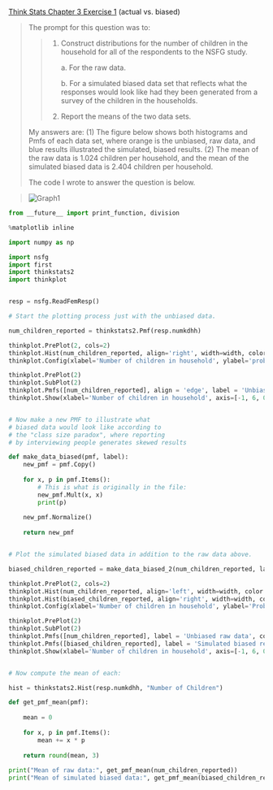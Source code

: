 [Think Stats Chapter 3 Exercise 1](http://greenteapress.com/thinkstats2/html/thinkstats2004.html#toc31) (actual vs. biased)

>The prompt for this question was to:
>
>> 1. Construct distributions for the number of children in the household for all of the respondents to the NSFG study. 
>>
>>    a. For the raw data.
>>
>>    b. For a simulated biased data set that reflects what the responses would look like had they been generated from a survey of the children in the households. 
>>
>> 2. Report the means of the two data sets.
>
>My answers are: (1) The figure below shows both histograms and Pmfs of each data set, where orange is the unbiased, raw data, and blue results illustrated the simulated, biased results. (2) The mean of the raw data is 1.024 children per household, and the mean of the simulated biased data is 2.404 children per household. 
>
>The code I wrote to answer the question is below.





>![Graph1](/Users/zoeyherm/Desktop/download.png)


    

```python
from __future__ import print_function, division

%matplotlib inline

import numpy as np

import nsfg
import first
import thinkstats2
import thinkplot


resp = nsfg.ReadFemResp()

# Start the plotting process just with the unbiased data.

num_children_reported = thinkstats2.Pmf(resp.numkdhh)

thinkplot.PrePlot(2, cols=2) 
thinkplot.Hist(num_children_reported, align='right', width=width, color = 'orange', label = 'Unbiased') 
thinkplot.Config(xlabel='Number of children in household', ylabel='probability', axis=[-1, 5, 0, 0.5])

thinkplot.PrePlot(2) 
thinkplot.SubPlot(2) 
thinkplot.Pmfs([num_children_reported], align = 'edge', label = 'Unbiased', color = 'orange')
thinkplot.Show(xlabel='Number of children in household', axis=[-1, 6, 0, .5])


# Now make a new PMF to illustrate what
# biased data would look like according to
# the "class size paradox", where reporting
# by interviewing people generates skewed results

def make_data_biased(pmf, label):
    new_pmf = pmf.Copy()
    
    for x, p in pmf.Items():
        # This is what is originally in the file:
        new_pmf.Mult(x, x)
        print(p)
    
    new_pmf.Normalize()
    
    return new_pmf


# Plot the simulated biased data in addition to the raw data above.

biased_children_reported = make_data_biased_2(num_children_reported, label = "Simulated Biased Data")

thinkplot.PrePlot(2, cols=2) 
thinkplot.Hist(num_children_reported, align='left', width=width, color = 'orange', label = 'Unbiased raw data') 
thinkplot.Hist(biased_children_reported, align='right', width=width, color = 'b', label = 'Simulated biased results') 
thinkplot.Config(xlabel='Number of children in household', ylabel='Probability', axis=[-1, 5, 0, 0.5])

thinkplot.PrePlot(2) 
thinkplot.SubPlot(2) 
thinkplot.Pmfs([num_children_reported], label = 'Unbiased raw data', color = 'orange')
thinkplot.Pmfs([biased_children_reported], label = 'Simulated biased results', color = 'b')
thinkplot.Show(xlabel='Number of children in household', axis=[-1, 6, 0, .5])


# Now compute the mean of each:

hist = thinkstats2.Hist(resp.numkdhh, "Number of Children")

def get_pmf_mean(pmf):
    
    mean = 0
    
    for x, p in pmf.Items():
        mean += x * p
    
    return round(mean, 3)
        
print("Mean of raw data:", get_pmf_mean(num_children_reported))
print("Mean of simulated biased data:", get_pmf_mean(biased_children_reported))
```

